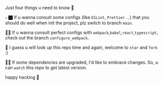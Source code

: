 Just four things u need to know 👻

👉🏿 If u wanna consult some configs (like `ESLint`, `Prettier` ...) that you should do well when init the project, plz switch to branch `main`.

✌🏽 If u wanna consult perfect configs with `webpack`,`babel`,`react`,`typescript`, check out the branch `configure_webpack`.

🤟 I guess u will look up this repo time and again, welcome to `star` and `fork` :)

🖖🏼 If some dependencies are upgraded, I'd like to embrace changes. So, u can `watch` this repo to get latest version.

happy hacking 🎉

